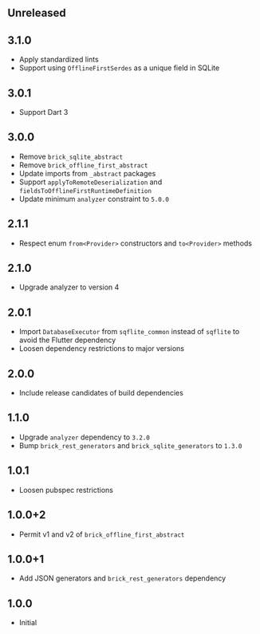## Unreleased

## 3.1.0

* Apply standardized lints
* Support using `OfflineFirstSerdes` as a unique field in SQLite

## 3.0.1

* Support Dart 3

## 3.0.0

* Remove `brick_sqlite_abstract`
* Remove `brick_offline_first_abstract`
* Update imports from `_abstract` packages
* Support `applyToRemoteDeserialization` and `fieldsToOfflineFirstRuntimeDefinition`
* Update minimum `analyzer` constraint to `5.0.0`

## 2.1.1

* Respect enum `from<Provider>` constructors and `to<Provider>` methods

## 2.1.0

* Upgrade analyzer to version 4

## 2.0.1

* Import `DatabaseExecutor` from `sqflite_common` instead of `sqflite` to avoid the Flutter dependency
* Loosen dependency restrictions to major versions

## 2.0.0

* Include release candidates of build dependencies

## 1.1.0

* Upgrade `analyzer` dependency to `3.2.0`
* Bump `brick_rest_generators` and `brick_sqlite_generators` to `1.3.0`

## 1.0.1

* Loosen pubspec restrictions

## 1.0.0+2

* Permit v1 and v2 of `brick_offline_first_abstract`

## 1.0.0+1

* Add JSON generators and `brick_rest_generators` dependency

## 1.0.0

* Initial
